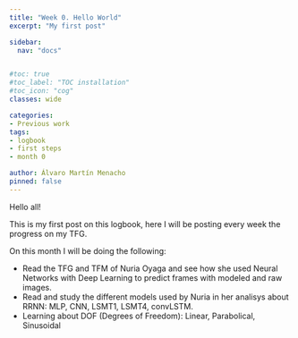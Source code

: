```yaml
---
title: "Week 0. Hello World"
excerpt: "My first post"

sidebar:
  nav: "docs"


#toc: true
#toc_label: "TOC installation"
#toc_icon: "cog"
classes: wide

categories:
- Previous work
tags:
- logbook
- first steps
- month 0

author: Álvaro Martín Menacho
pinned: false
---
```


Hello all!

This is my first post on this logbook, here I will be posting every week the progress on my TFG.

On this month I will be doing the following:
- Read the TFG and TFM of Nuria Oyaga and see how she used Neural Networks with Deep Learning to predict frames with modeled and raw images.
- Read and study the different models used by Nuria in her analisys about RRNN: MLP, CNN, LSMT1, LSMT4, convLSTM.
- Learning about DOF (Degrees of Freedom): Linear, Parabolical, Sinusoidal
